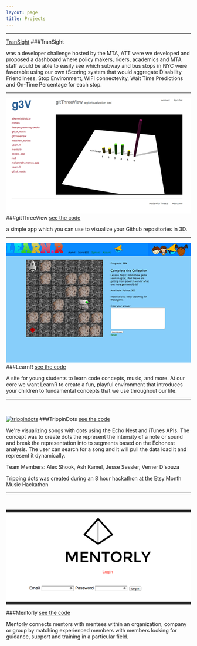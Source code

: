 ```yaml
---
layout: page
title: Projects
---
```


---
[TranSight](https://raw.githubusercontent.com/ajkamel/ajkamel.github.io/master/public/schedule-adherence-table.png)
###TranSight

was a developer challenge hosted by the MTA, ATT were we developed and proposed a dashboard where policy makers, riders, academics and MTA staff would be able to easily see which subway and bus stops in NYC were favorable using our own tScoring system that would aggregate Disability Friendliness, Stop Environment, WIFI connectevity, Wait Time Predictions and On-Time Percentage for each stop.

---

[![gitThreeView](https://raw.githubusercontent.com/ajkamel/ajkamel.github.io/master/public/gitthreeview600px.png)](http://gitthreeview.herokuapp.com)
###gitThreeView
<a href="https://github.com/ajkamel/gitThreeView" target="_blank">see the code</a>

a simple app which you can use to visualize your Github repositories in 3D.

---

[![LearnR](https://raw.githubusercontent.com/ajkamel/ajkamel.github.io/master/public/learnur600px.png)](http://learnur.herokuapp.com)
###LearnR
<a href="https://github.com/lacostenycoder/Learn.R" target="_blank">see the code</a>

A site for young students to learn code concepts, music, and more. At our core we want LearnR to create a fun, playful environment that introduces your children to fundamental concepts that we use throughout our life.

---
<br>

[![trippindots](http://i.imgur.com/wcHon2Y.png)](http://trippindots.herokuapp.com)
###TrippinDots
<a href="https://github.com/alexshook/trippindots" target="_blank">see the code</a>

We're visualizing songs with dots using the Echo Nest and iTunes APIs. The concept was to create dots the represent the intensity of a note or sound and break the representation into to segments based on the Echonest analysis. The user can search for a song and it will pull the data load it and represent it dynamically.

Team Members: Alex Shook, Ash Kamel, Jesse Sessler, Verner D'souza

Tripping dots was created during an 8 hour hackathon at the Etsy Month Music Hackathon

---
<br>

[![Mentorly](https://raw.githubusercontent.com/ajkamel/ajkamel.github.io/master/public/mentorly600px.png)](http://mentorly.herokuapp.com)
###Mentorly
<a href="https://github.com/ajkamel/mentorly" target="_blank">see the code</a>

Mentorly connects mentors with mentees within an organization, company or group by matching experienced members with members looking for guidance, support and training in a particular field.
